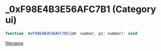 # _0xF98E4B3E56AFC7B1 (Category ui)

```js
function _0xF98E4B3E56AFC7B1(p0: number, p1: number): void
```

[filename](_0xF98E4B3E56AFC7B1_m.md ':include')